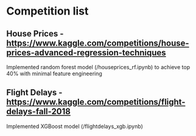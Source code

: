 # Competition list
## House Prices - https://www.kaggle.com/competitions/house-prices-advanced-regression-techniques
Implemented random forest model (/houseprices_rf.ipynb) to achieve top 40% with minimal feature engineering

## Flight Delays - https://www.kaggle.com/competitions/flight-delays-fall-2018
Implemented XGBoost model (/flightdelays_xgb.ipynb)
